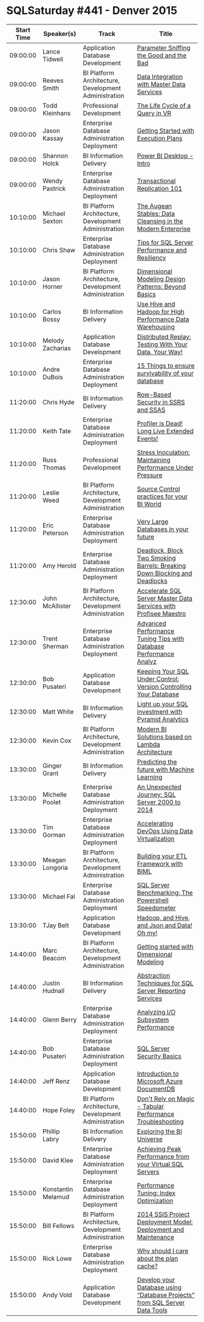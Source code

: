 # SQLSaturday #441 - Denver 2015
Start Time|Speaker(s)|Track|Title
---|---|---|---
09:00:00|Lance Tidwell|Application  Database Development|[Parameter Sniffing the Good and the Bad](36779.md)
09:00:00|Reeves Smith|BI Platform Architecture, Development  Administration|[Data Integration with Master Data Services ](38998.md)
09:00:00|Todd Kleinhans|Professional Development|[The Life Cycle of a Query in VR](39203.md)
09:00:00|Jason Kassay|Enterprise Database Administration  Deployment|[Getting Started with Execution Plans](39302.md)
09:00:00|Shannon Holck|BI Information Delivery|[Power BI Desktop - Intro](39306.md)
09:00:00|Wendy Pastrick|Enterprise Database Administration  Deployment|[Transactional Replication 101](40324.md)
10:10:00|Michael Sexton|BI Platform Architecture, Development  Administration|[The Augean Stables:  Data Cleansing in the Modern Enterprise](36777.md)
10:10:00|Chris Shaw|Enterprise Database Administration  Deployment|[Tips for SQL Server Performance and Resiliency](36786.md)
10:10:00|Jason Horner|BI Platform Architecture, Development  Administration|[Dimensional Modeling Design Patterns: Beyond Basics](38497.md)
10:10:00|Carlos Bossy|BI Information Delivery|[Use Hive and Hadoop for High Performance Data Warehousing](39152.md)
10:10:00|Melody Zacharias|Application  Database Development|[Distributed Replay: Testing With Your Data, Your Way!](39162.md)
10:10:00|Andre DuBois|Enterprise Database Administration  Deployment|[15  Things to ensure survivability of your database](39294.md)
11:20:00|Chris Hyde|BI Information Delivery|[Row-Based Security in SSRS and SSAS](36771.md)
11:20:00|Keith Tate|Enterprise Database Administration  Deployment|[Profiler is Dead! Long Live Extended Events!](38197.md)
11:20:00|Russ Thomas|Professional Development|[Stress Inoculation: Maintaining Performance Under Pressure](38740.md)
11:20:00|Leslie Weed|BI Platform Architecture, Development  Administration|[Source Control practices for your BI World](39190.md)
11:20:00|Eric Peterson|Enterprise Database Administration  Deployment|[Very Large Databases in your future](39238.md)
11:20:00|Amy Herold|Enterprise Database Administration  Deployment|[Deadlock, Block  Two Smoking Barrels: Breaking Down Blocking and Deadlocks](39279.md)
12:30:00|John McAllister|BI Platform Architecture, Development  Administration|[Accelerate SQL Server Master Data Services with Profisee Maestro](40663.md)
12:30:00|Trent Sherman|Enterprise Database Administration  Deployment|[Advanced Performance Tuning Tips with Database Performance Analyz](40675.md)
12:30:00|Bob Pusateri|Application  Database Development|[Keeping Your SQL Under Control: Version Controlling Your Database](40689.md)
12:30:00|Matt White|BI Information Delivery|[Light up your SQL investment with Pyramid Analytics](40691.md)
12:30:00|Kevin Cox|BI Platform Architecture, Development  Administration|[Modern BI Solutions based on Lambda Architecture](40729.md)
13:30:00|Ginger Grant|BI Information Delivery|[Predicting the future with Machine Learning  ](36804.md)
13:30:00|Michelle Poolet|Enterprise Database Administration  Deployment|[An Unexpected Journey: SQL Server 2000 to 2014](36886.md)
13:30:00|Tim Gorman|Enterprise Database Administration  Deployment|[Accelerating DevOps Using Data Virtualization](37813.md)
13:30:00|Meagan Longoria|BI Platform Architecture, Development  Administration|[Building your ETL Framework with BIML](37816.md)
13:30:00|Michael Fal|Enterprise Database Administration  Deployment|[SQL Server Benchmarking: The Powershell Speedometer](38887.md)
13:30:00|TJay Belt|Application  Database Development|[Hadoop, and Hive, and Json and Data! Oh my! ](40754.md)
14:40:00|Marc Beacom|BI Platform Architecture, Development  Administration|[Getting started with Dimensional Modeling](36776.md)
14:40:00|Justin Hudnall|BI Information Delivery|[Abstraction Techniques for SQL Server Reporting Services](37265.md)
14:40:00|Glenn Berry|Enterprise Database Administration  Deployment|[Analyzing I/O Subsystem Performance](37651.md)
14:40:00|Bob Pusateri|Enterprise Database Administration  Deployment|[SQL Server Security Basics](38161.md)
14:40:00|Jeff Renz|Application  Database Development|[Introduction to Microsoft Azure DocumentDB](39191.md)
14:40:00|Hope Foley|BI Platform Architecture, Development  Administration|[Don't Rely on Magic - Tabular Performance Troubleshooting ](39283.md)
15:50:00|Phillip Labry|BI Information Delivery|[Exploring the BI Universe](37095.md)
15:50:00|David Klee|Enterprise Database Administration  Deployment|[Achieving Peak Performance from your Virtual SQL Servers](37320.md)
15:50:00|Konstantin Melamud|Enterprise Database Administration  Deployment|[Performance Tuning: Index Optimization](38343.md)
15:50:00|Bill Fellows|BI Platform Architecture, Development  Administration|[2014 SSIS Project Deployment Model: Deployment and Maintenance](38643.md)
15:50:00|Rick Lowe|Enterprise Database Administration  Deployment|[Why should I care about the plan cache?](38917.md)
15:50:00|Andy Vold|Application  Database Development|[Develop your Database using “Database Projects” from SQL Server Data Tools](39200.md)
